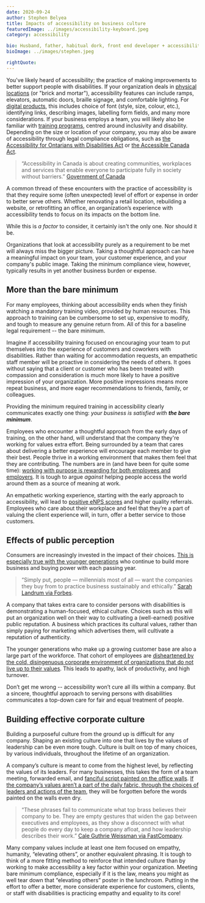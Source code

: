 ```yaml
---
date: 2020-09-24
author: Stephen Belyea
title: Impacts of accessibility on business culture
featuredImage: ../images/accessibility-keyboard.jpeg
category: accessibility

bio: Husband, father, habitual dork, front end developer + accessibility instigator, attempted writer, ex-pat Maritimer.
bioImage: ../images/stephen.jpeg

rightQuote:
---
```


You've likely heard of accessibility; the practice of making improvements to better support people with disabilities. If your organization deals in [physical locations](https://www.toronto.ca/wp-content/uploads/2017/08/8fcf-accessibility_design_guidelines.pdf) (or "brick and mortar"), accessibility features can include ramps, elevators, automatic doors, braille signage, and comfortable lighting. For [digital products](https://www.w3.org/WAI/standards-guidelines/wcag/), this includes choice of font (style, size, colour, etc.), identifying links, describing images, labelling form fields, and many more considerations. If your business employs a team, you will likely also be familiar with [training programs](https://www.ontario.ca/page/how-train-your-staff-accessibility), centred around inclusivity and disability. Depending on the size or location of your company, you may also be aware of accessibility through legal compliance obligations, such as [the Accessibility for Ontarians with Disabilities Act](https://www.ontario.ca/laws/statute/05a11) or [the Accessible Canada Act](https://parl.ca/DocumentViewer/en/42-1/bill/C-81/royal-assent).

> “Accessibility in Canada is about creating communities, workplaces and services that enable everyone to participate fully in society without barriers.” [Government of Canada](https://www.canada.ca/en/employment-social-development/programs/accessible-people-disabilities.html)

A common thread of these encounters with the practice of accessibility is that they require some (often unexpected) level of effort or expense in order to better serve others. Whether renovating a retail location, rebuilding a website, or retrofitting an office, an organization’s experience with accessibility tends to focus on its impacts on the bottom line.

While this is _a factor_ to consider, it certainly isn't the only one. Nor should it be.

Organizations that look at accessibility purely as a requirement to be met will always miss the bigger picture. Taking a thoughtful approach can have a meaningful impact on your team, your customer experience, and your company's public image. Taking the minimum compliance view, however, typically results in yet another business burden or expense.

## More than the bare minimum

For many employees, thinking about accessibility ends when they finish watching a mandatory training video, provided by human resources. This approach to training can be cumbersome to set up, expensive to modify, and tough to measure any genuine return from. All of this for a baseline legal requirement -- the bare minimum.

Imagine if accessibility training focused on encouraging your team to put themselves into the experience of customers and coworkers with disabilities. Rather than waiting for accommodation requests, an empathetic staff member will be proactive in considering the needs of others. It goes without saying that a client or customer who has been treated with compassion and consideration is much more likely to have a positive impression of your organization. More positive impressions means more repeat business, and more eager recommendations to friends, family, or colleagues.

Providing the minimum required training in accessibility clearly communicates exactly one thing: _your business is satisfied with **the bare minimum**_.

Employees who encounter a thoughtful approach from the early days of training, on the other hand, will understand that the company they're working for values extra effort. Being surrounded by a team that cares about delivering a better experience will encourage each member to give their best. People thrive in a working environment that makes them feel that they are contributing. The numbers are in (and have been for quite some time): [working with purpose is rewarding for both employees and employers](https://www.employment-studies.co.uk/resource/whats-point-importance-meaningful-work). It is tough to argue _against_ helping people access the world around them as a source of meaning at work.

An empathetic working experience, starting with the early approach to accessibility, will lead to [positive eNPS scores](https://officevibe.com/employee-engagement-solution/employee-net-promoter-score) and higher quality referrals. Employees who care about their workplace and feel that they’re a part of valuing the client experience will, in turn, offer a better service to those customers.

## Effects of public perception

Consumers are increasingly invested in the impact of their choices. [This is especially true with the younger generations](https://www.forbes.com/sites/sarahlandrum/2017/03/17/millennials-driving-brands-to-practice-socially-responsible-marketing/#7939c04c4990) who continue to build more business and buying power with each passing year.

> “Simply put, people — millennials most of all — want the companies they buy from to practice business sustainably and ethically.” [Sarah Landrum via Forbes](https://www.forbes.com/sites/sarahlandrum/2017/03/17/millennials-driving-brands-to-practice-socially-responsible-marketing/#7939c04c4990).

A company that takes extra care to consider persons with disabilities is demonstrating a human-focused, ethical culture. Choices such as this will put an organization well on their way to cultivating a (well-earned) positive public reputation. A business which practices its cultural values, rather than simply paying for marketing which advertises them, will cultivate a reputation of authenticity.

The younger generations who make up a growing customer base are also a large part of the workforce. That cohort of employees are [disheartened by the cold, disingenuous corporate environment of organizations that do not live up to their values](https://www.forbes.com/sites/kathymillerperkins/2019/12/28/2019-the-year-millennials-lost-patience-with-large-corporations/#21d88c512350). This leads to apathy, lack of productivity, and high turnover.

Don’t get me wrong -- accessibility won’t cure all ills within a company. But a sincere, thoughtful approach to serving persons with disabilities communicates a top-down care for fair and equal treatment of people.

## Building effective corporate culture

Building a purposeful culture from the ground up is difficult for any company. Shaping an existing culture into one that lives by the values of leadership can be even more tough. Culture is built on top of many choices, by various individuals, throughout the lifetime of an organization.

A company’s culture is meant to come from the highest level, by reflecting the values of its leaders. For many businesses, this takes the form of a team meeting, forwarded email, and [fanciful script painted on the office walls](https://www.2020spaces.com/blog-wall-murals-office-design/). [If the company’s values aren’t a part of the daily fabric, through the choices of leaders and actions of the team](https://www.fastcompany.com/3068475/this-is-what-caused-ubers-broken-company-culture), they will be forgotten before the words painted on the walls even dry.

> “These phrases fail to communicate what top brass believes their company to be. They are empty gestures that widen the gap between executives and employees, as they show a disconnect with what people do every day to keep a company afloat, and how leadership describes their work.” [Cale Guthrie Weissman via FastCompany](https://www.fastcompany.com/3068475/this-is-what-caused-ubers-broken-company-culture).

Many company values include at least one item focused on empathy, humanity, “elevating others”, or another equivalent phrasing. It is tough to think of a more fitting method to reinforce that intended culture than by working to make accessibility a key factor within your organization. Meeting bare minimum compliance, especially if it is the law, means you might as well tear down that “elevating others” poster in the lunchroom. Putting in the effort to offer a better, more considerate experience for customers, clients, or staff with disabilities is practicing empathy and equality to its core!
